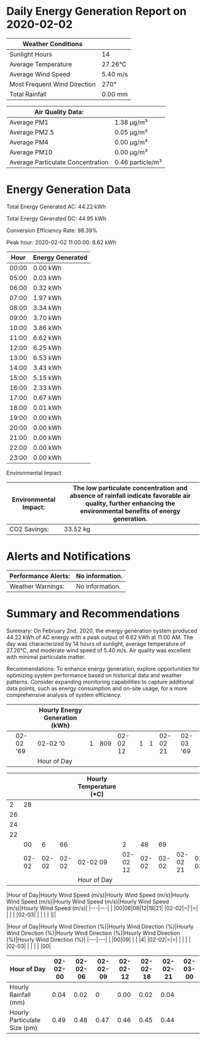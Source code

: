 # Daily Energy Generation Report on 2020-02-02

|Weather Conditions| |
|---|---|
|Sunlight Hours|14|
|Average Temperature|27.26°C|
|Average Wind Speed|5.40 m/s|
|Most Frequent Wind Direction|270°|
|Total Rainfall|0.00 mm|

|Air Quality Data:| |
|---|---|
|Average PM1|1.38 μg/m³|
|Average PM2.5|0.05 μg/m³|
|Average PM4|0.00 μg/m³|
|Average PM10|0.00 μg/m³|
|Average Particulate Concentration|0.46 particle/m³|

# Energy Generation Data

Total Energy Generated AC: 44.22 kWh

Total Energy Generated DC: 44.95 kWh

Conversion Efficiency Rate: 98.39%

Peak hour: 2020-02-02 11:00:00: 6.62 kWh

|Hour|Energy Generated|
|---|---|
|00:00|0.00 kWh|
|05:00|0.03 kWh|
|06:00|0.32 kWh|
|07:00|1.97 kWh|
|08:00|3.34 kWh|
|09:00|3.70 kWh|
|10:00|3.86 kWh|
|11:00|6.62 kWh|
|12:00|6.25 kWh|
|13:00|6.53 kWh|
|14:00|3.43 kWh|
|15:00|5.15 kWh|
|16:00|2.33 kWh|
|17:00|0.67 kWh|
|18:00|0.01 kWh|
|19:00|0.00 kWh|
|20:00|0.00 kWh|
|21:00|0.00 kWh|
|22:00|0.00 kWh|
|23:00|0.00 kWh|

Environmental Impact

|Environmental Impact:|The low particulate concentration and absence of rainfall indicate favorable air quality, further enhancing the environmental benefits of energy generation.|
|---|---|
|CO2 Savings:|33.52 kg|

# Alerts and Notifications

|Performance Alerts:|No information.|
|---|---|
|Weather Warnings:|No information.|

# Summary and Recommendations

Summary: On February 2nd, 2020, the energy generation system produced 44.22 kWh of AC energy with a peak output of 6.62 kWh at 11:00 AM. The day was characterized by 14 hours of sunlight, average temperature of 27.26°C, and moderate wind speed of 5.40 m/s. Air quality was excellent with minimal particulate matter.

Recommendations: To enhance energy generation, explore opportunities for optimizing system performance based on historical data and weather patterns. Consider expanding monitoring capabilities to capture additional data points, such as energy consumption and on-site usage, for a more comprehensive analysis of system efficiency.

| | |Hourly Energy Generation (kWh)| | | | | | | |
|---|---|---|---|---|---|---|---|---|---|
| |02-02 '69|02-02 '0|1|809|02-02 12|1|1|02-02 21|02-03 '69|
| | |Hour of Day| | | | | | | |

| | | | |Hourly Temperature (*C)| | | | | |
|---|---|---|---|---|---|---|---|---|---|
|2|28| | | | | | | | |
|26| | | | | | | | | |
|24| | | | | | | | | |
|22| | | | | | | | | |
| |00|6|66| |2|48|69| | |
| |02-02|02-02|02-02|02-02 09|02-02 12|02-02|02-02|02-02 21|02-03|
| | | | |Hour of Day| | | | | |

|Hour of Day|Hourly Wind Speed (m/s)|Hourly Wind Speed (m/s)|Hourly Wind Speed (m/s)|Hourly Wind Speed (m/s)|Hourly Wind Speed (m/s)|Hourly Wind Speed (m/s)|
|---|---|
| |00|06|08|12|18|21|
|02-02|=|'|=| | | |
|02-03| | | | | |[|

|Hour of Day|Hourly Wind Direction (%)|Hourly Wind Direction (%)|Hourly Wind Direction (%)|Hourly Wind Direction (%)|Hourly Wind Direction (%)|Hourly Wind Direction (%)|
|---|---|
| |00|09| | | |4|
|02-02|=|=| | | | |
|02-03| | | | | |00|

|Hour of Day|02-02-00|02-02-06|02-02-09|02-02-12|02-02-18|02-02-21|02-03-00|
|---|---|---|---|---|---|---|---|
|Hourly Rainfall (mm)|0.04|0.02|0|0.00|0.02|0.04| |
|Hourly Particulate Size (pm)|0.49|0.48|0.47|0.46|0.45|0.44| |